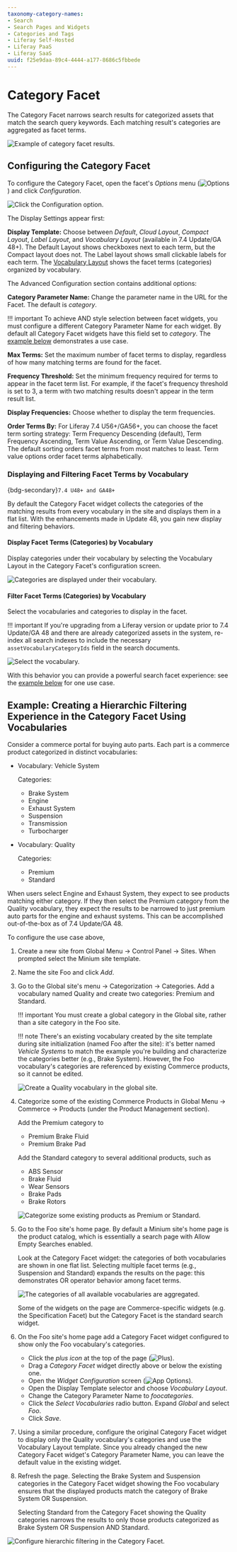 ```yaml
---
taxonomy-category-names:
- Search
- Search Pages and Widgets
- Categories and Tags
- Liferay Self-Hosted
- Liferay PaaS
- Liferay SaaS
uuid: f25e9daa-89c4-4444-a177-8686c5fbbede
---
```

# Category Facet

The Category Facet narrows search results for categorized assets that match the search query keywords. Each matching result's categories are aggregated as facet terms.

![Example of category facet results.](./category-facet/images/02.png)

## Configuring the Category Facet

To configure the Category Facet, open the facet's _Options_ menu (![Options](../../../images/icon-app-options.png)) and click *Configuration*.

![Click the Configuration option.](./category-facet/images/03.png)

The Display Settings appear first:

**Display Template:** Choose between *Default*, *Cloud Layout*, *Compact Layout*, *Label Layout*, and *Vocabulary Layout* (available in 7.4 Update/GA 48+). The Default Layout shows checkboxes next to each term, but the Compact layout does not. The Label layout shows small clickable labels for each term. The [Vocabulary Layout](#display-facet-terms-categories-by-vocabulary) shows the facet terms (categories) organized by vocabulary.

The Advanced Configuration section contains additional options: 

**Category Parameter Name:** Change the parameter name in the URL for the Facet. The default is *category*. 

!!! important
    To achieve AND style selection between facet widgets, you must configure a different Category Parameter Name for each widget. By default all Category Facet widgets have this field set to _category_. The [example below](#example-creating-a-hierarchic-filtering-experience-in-the-category-facet-using-vocabularies) demonstrates a use case. 

**Max Terms:** Set the maximum number of facet terms to display, regardless of how many matching terms are found for the facet.

**Frequency Threshold:** Set the minimum frequency required for terms to appear in the facet term list. For example, if the facet's frequency threshold is set to 3, a term with two matching results doesn't appear in the term result list.

**Display Frequencies:** Choose whether to display the term frequencies.

**Order Terms By:** For Liferay 7.4 U56+/GA56+, you can choose the facet term sorting strategy: Term Frequency Descending (default), Term Frequency Ascending, Term Value Ascending, or Term Value Descending. The default sorting orders facet terms from most matches to least. Term value options order facet terms alphabetically.

### Displaying and Filtering Facet Terms by Vocabulary

{bdg-secondary}`7.4 U48+ and GA48+`

By default the Category Facet widget collects the categories of the matching results from every vocabulary in the site and displays them in a flat list. With the enhancements made in Update 48, you gain new display and filtering behaviors.

#### Display Facet Terms (Categories) by Vocabulary

Display categories under their vocabulary by selecting the Vocabulary Layout in the Category Facet's configuration screen. 

![Categories are displayed under their vocabulary.](./category-facet/images/04.png)

#### Filter Facet Terms (Categories) by Vocabulary

Select the vocabularies and categories to display in the facet.

!!! important
    If you're upgrading from a Liferay version or update prior to 7.4 Update/GA 48 and there are already categorized assets in the system, re-index all search indexes to include the necessary `assetVocabularyCategoryIds` field in the search documents.

![Select the vocabulary.](./category-facet/images/06.png)

With this behavior you can provide a powerful search facet experience: see the [example below](#example-creating-a-hierarchic-filtering-experience-in-the-category-facet-using-vocabularies) for one use case.

## Example: Creating a Hierarchic Filtering Experience in the Category Facet Using Vocabularies

Consider a commerce portal for buying auto parts. Each part is a commerce product categorized in distinct vocabularies:

- Vocabulary: Vehicle System

   Categories: 
   - Brake System
	- Engine
	- Exhaust System
	- Suspension
	- Transmission
	- Turbocharger

- Vocabulary: Quality 

   Categories:
   - Premium
   - Standard

When users select Engine and Exhaust System, they expect to see products matching either category. If they then select the Premium category from the Quality vocabulary, they expect the results to be narrowed to just premium auto parts for the engine and exhaust systems. This can be accomplished out-of-the-box as of 7.4 Update/GA 48.

To configure the use case above,

1. Create a new site from Global Menu &rarr; Control Panel &rarr; Sites. When prompted select the Minium site template.
1. Name the site Foo and click _Add_.
1. Go to the Global site's menu &rarr; Categorization &rarr; Categories. Add a vocabulary named Quality and create two categories: Premium and Standard.

   !!! important
       You must create a global category in the Global site, rather than a site category in the Foo site.

   !!! note
       There's an existing vocabulary created by the site template during site initialization (named Foo after the site): it's better named _Vehicle Systems_ to match the example you're building and characterize the categories better (e.g., Brake System). However, the Foo vocabulary's categories are referenced by existing Commerce products, so it cannot be edited. 

   ![Create a Quality vocabulary in the global site.](./category-facet/images/07.png)

1. Categorize some of the existing Commerce Products in Global Menu &rarr; Commerce &rarr; Products (under the Product Management section).

   Add the Premium category to

   - Premium Brake Fluid
   - Premium Brake Pad

   Add the Standard category to several additional products, such as

   - ABS Sensor
   - Brake Fluid
   - Wear Sensors
   - Brake Pads
   - Brake Rotors

   ![Categorize some existing products as Premium or Standard.](./category-facet/images/09.png)

1. Go to the Foo site's home page. By default a Minium site's home page is the product catalog, which is essentially a search page with Allow Empty Searches enabled.

   Look at the Category Facet widget: the categories of both vocabularies are shown in one flat list. Selecting multiple facet terms (e.g., Suspension and Standard) expands the results on the page: this demonstrates OR operator behavior among facet terms.

   ![The categories of all available vocabularies are aggregated.](./category-facet/images/08.png)

   Some of the widgets on the page are Commerce-specific widgets (e.g. the Specification Facet) but the Category Facet is the standard search widget.

1. On the Foo site's home page add a Category Facet widget configured to show only the Foo vocabulary's categories. 

   - Click the *plus icon* at the top of the page (![Plus](../../../images/icon-plus.png)).
   - Drag a *Category Facet* widget directly above or below the existing one.
   - Open the *Widget Configuration* screen (![App Options](../../../images/icon-app-options.png)).
   - Open the Display Template selector and choose _Vocabulary Layout_.
   - Change the Category Parameter Name to _foocategories_.
   - Click the _Select Vocabularies_ radio button. Expand _Global_ and select _Foo_.
   - Click _Save_.

1. Using a similar procedure, configure the original Category Facet widget to display only the Quality vocabulary's categories and use the Vocabulary Layout template. Since you already changed the new Category Facet widget's Category Parameter Name, you can leave the default value in the existing widget.

1. Refresh the page. Selecting the Brake System and Suspension categories in the Category Facet widget showing the Foo vocabulary ensures that the displayed products match the category of Brake System OR Suspension.

   Selecting Standard from the Category Facet showing the Quality categories narrows the results to only those products categorized as Brake System OR Suspension AND Standard.

![Configure hierarchic filtering in the Category Facet.](./category-facet/images/10.png)
